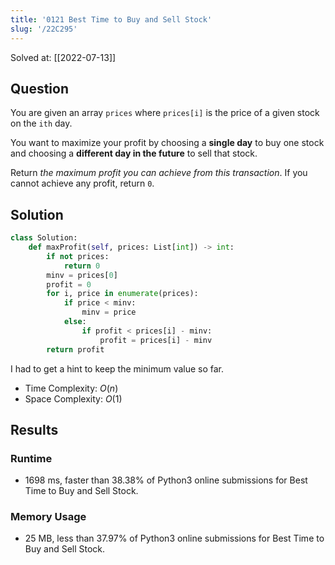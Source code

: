 ```yaml
---
title: '0121 Best Time to Buy and Sell Stock'
slug: '/22C295'
---
```


Solved at: [[2022-07-13]]

## Question

You are given an array `prices` where `prices[i]` is the price of a given stock on the `ith` day.

You want to maximize your profit by choosing a **single day** to buy one stock and choosing a **different day in the future** to sell that stock.

Return _the maximum profit you can achieve from this transaction_. If you cannot achieve any profit, return `0`.

## Solution

```python
class Solution:
    def maxProfit(self, prices: List[int]) -> int:
        if not prices:
            return 0
        minv = prices[0]
        profit = 0
        for i, price in enumerate(prices):
            if price < minv:
                minv = price
            else:
                if profit < prices[i] - minv:
                    profit = prices[i] - minv
        return profit
```

I had to get a hint to keep the minimum value so far.

- Time Complexity: $O(n)$
- Space Complexity: $O(1)$

## Results

### Runtime

- 1698 ms, faster than 38.38% of Python3 online submissions for Best Time to Buy and Sell Stock.

### Memory Usage

- 25 MB, less than 37.97% of Python3 online submissions for Best Time to Buy and Sell Stock.

